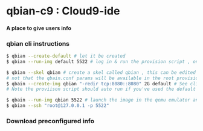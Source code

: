 # qbian-c9 : Cloud9-ide


#### A place to give users info



### qbian cli instructions



```bash
$ qbian --create-default # let it be created
$ qbian --run-img default 5522 # log in & run the provision script , once complete halt the machine

$ qbian --skel qbian # create a skel called qbian , this can be edited by you for the auto provisioning and conf
# not that the qbain.conf params will be available in the root provision script.
$ qbain --create-img qbian "-redir tcp:8080::8080" 2G default # See cli commands for reference
# Note the proviison script should auto run if you've used the default image.

$ qbain --run-img qbian 5522 # launch the image in the qemu emulator and access through port:5522 as ssh port
$ qbian --ssh "root@127.0.0.1 -p 5522"
```


### Download preconfigured info
